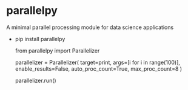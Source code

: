 # parallelpy  

A minimal parallel processing module for data science applications  

+ pip install parallelpy  

    from parallelpy import Parallelizer

    parallelizer = Parallelizer(
        target=print,
        args=[i for i in range(100)],
        enable_results=False,
        auto_proc_count=True,
        max_proc_count=8
    )

    parallelizer.run()